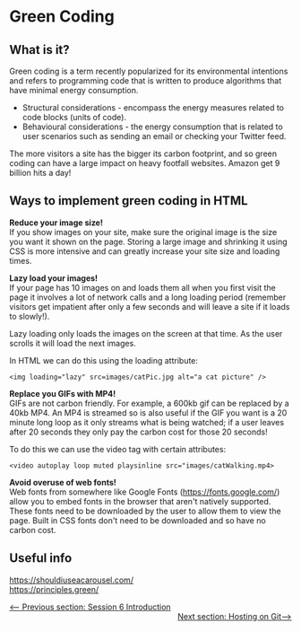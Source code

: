 # Green Coding

## What is it?

Green coding is a term recently popularized for its environmental intentions and refers to programming code that is written to produce algorithms that have minimal energy consumption.

- Structural considerations - encompass the energy measures related to code blocks (units of code).
- Behavioural considerations - the energy consumption that is related to user scenarios such as sending an email or checking your Twitter feed.

The more visitors a site has the bigger its carbon footprint, and so green coding can have a large impact on heavy footfall websites. Amazon get 9 billion hits a day!

## Ways to implement green coding in HTML

**Reduce your image size!**\
If you show images on your site, make sure the original image is the size you want it shown on the page. Storing a large image and shrinking it using CSS is more intensive and can greatly increase your site size and loading times.

**Lazy load your images!**\
If your page has 10 images on and loads them all when you first visit the page it involves a lot of network calls and a long loading period (remember visitors get impatient after only a few seconds and will leave a site if it loads to slowly!).

Lazy loading only loads the images on the screen at that time. As the user scrolls it will load the next images.

In HTML we can do this using the loading attribute:

```
<img loading="lazy" src=images/catPic.jpg alt="a cat picture" />
```

**Replace you GIFs with MP4!**\
GIFs are not carbon friendly. For example, a 600kb gif can be replaced by a 40kb MP4. An MP4 is streamed so is also useful if the GIF you want is a 20 minute long loop as it only streams what is being watched; if a user leaves after 20 seconds they only pay the carbon cost for those 20 seconds!

To do this we can use the video tag with certain attributes:

```
<video autoplay loop muted playsinline src="images/catWalking.mp4>
```

**Avoid overuse of web fonts!**\
Web fonts from somewhere like Google Fonts (https://fonts.google.com/) allow you to embed fonts in the browser that aren't natively supported. These fonts need to be downloaded by the user to allow them to view the page. Built in CSS fonts don't need to be downloaded and so have no carbon cost.

## Useful info

https://shouldiuseacarousel.com/ \
https://principles.green/

<div style="width: 100%">
<a href='README.md'><-- Previous section:  Session 6 Introduction</a>
<div align="right"><a href='hosting_on_git.md'>Next section: Hosting on Git--></a></div>
</div>
